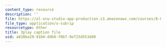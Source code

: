 ```yaml
---
content_type: resource
description: ''
file: https://ol-ocw-studio-app-production.s3.amazonaws.com/courses/8-04-quantum-physics-i-spring-2016/a820ba2991b0ddb0f0b79ef25d553489_3368145.srt
file_type: application/x-subrip
resourcetype: Other
title: 3play caption file
uid: a820ba29-91b0-ddb0-f0b7-9ef25d553489
---
```

